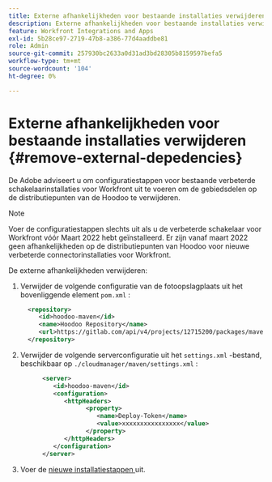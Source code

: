 ```yaml
---
title: Externe afhankelijkheden voor bestaande installaties verwijderen
description: Externe afhankelijkheden voor bestaande installaties verwijderen
feature: Workfront Integrations and Apps
exl-id: 5b28ce97-2719-47b8-a386-77d4aaddbe81
role: Admin
source-git-commit: 257930bc2633a0d31ad3bd28305b8159597befa5
workflow-type: tm+mt
source-wordcount: '104'
ht-degree: 0%

---
```


# Externe afhankelijkheden voor bestaande installaties verwijderen {#remove-external-depedencies}

De Adobe adviseert u om configuratiestappen voor bestaande verbeterde schakelaarinstallaties voor Workfront uit te voeren om de gebiedsdelen op de distributiepunten van de Hoodoo te verwijderen.

>[!NOTE]
>
>Voer de configuratiestappen slechts uit als u de verbeterde schakelaar voor Workfront vóór Maart 2022 hebt geïnstalleerd. Er zijn vanaf maart 2022 geen afhankelijkheden op de distributiepunten van Hoodoo voor nieuwe verbeterde connectorinstallaties voor Workfront.

De externe afhankelijkheden verwijderen:

1. Verwijder de volgende configuratie van de fotoopslagplaats uit het bovenliggende element `pom.xml` :

   ```XML
     <repository>
        <id>hoodoo-maven</id>
        <name>Hoodoo Repository</name>
        <url>https://gitlab.com/api/v4/projects/12715200/packages/maven</url>
     </repository>
   ```

1. Verwijder de volgende serverconfiguratie uit het `settings.xml` -bestand, beschikbaar op `./cloudmanager/maven/settings.xml` :

   ```XML
         <server>
            <id>hoodoo-maven</id>
            <configuration>
               <httpHeaders>
                     <property>
                        <name>Deploy-Token</name>
                        <value>xxxxxxxxxxxxxxxx</value>
                     </property>
               </httpHeaders>
            </configuration>
         </server>
   ```

1. Voer de [ nieuwe installatiestappen ](workfront-connector-install.md) uit.
